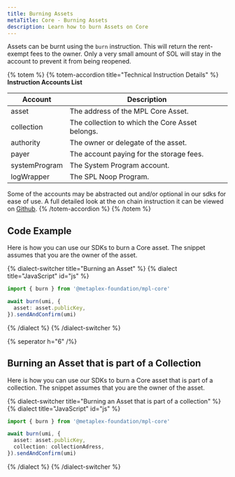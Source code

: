 ```yaml
---
title: Burning Assets
metaTitle: Core - Burning Assets
description: Learn how to burn Assets on Core
---
```


Assets can be burnt using the `burn` instruction. This will return the rent-exempt fees to the owner. Only a very small amount of SOL will stay in the account to prevent it from being reopened. 

{% totem %}
{% totem-accordion title="Technical Instruction Details" %}
**Instruction Accounts List**

| Account       | Description                                     |
| ------------- | ----------------------------------------------- |
| asset         | The address of the MPL Core Asset.              |
| collection    | The collection to which the Core Asset belongs. |
| authority     | The owner or delegate of the asset.             |
| payer         | The account paying for the storage fees.        |
| systemProgram | The System Program account.                     |
| logWrapper    | The SPL Noop Program.                           |

Some of the accounts may be abstracted out and/or optional in our sdks for ease of use.
A full detailed look at the on chain instruction it can be viewed on [Github](https://github.com/metaplex-foundation/mpl-core/blob/main/programs/mpl-core/src/processor/burn.rs).
{% /totem-accordion %}
{% /totem %}

## Code Example

Here is how you can use our SDKs to burn a Core asset. The snippet assumes that you are the owner of the asset.

{% dialect-switcher title="Burning an Asset" %}
{% dialect title="JavaScript" id="js" %}

```ts
import { burn } from '@metaplex-foundation/mpl-core'

await burn(umi, {
  asset: asset.publicKey,
}).sendAndConfirm(umi)
```

{% /dialect %}
{% /dialect-switcher %}

{% seperator h="6" /%}

## Burning an Asset that is part of a Collection
Here is how you can use our SDKs to burn a Core asset that is part of a collection. The snippet assumes that you are the owner of the asset.

{% dialect-switcher title="Burning an Asset that is part of a collection" %}
{% dialect title="JavaScript" id="js" %}

```ts
import { burn } from '@metaplex-foundation/mpl-core'

await burn(umi, {
  asset: asset.publicKey,
  collection: collectionAdress,
}).sendAndConfirm(umi)
```

{% /dialect %}
{% /dialect-switcher %}
